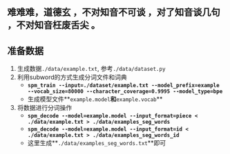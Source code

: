 ## 难难难，道德玄 ，不对知音不可谈 ，对了知音谈几句 ，不对知音枉废舌尖 。

## 准备数据
1. 生成数据`./data/example.txt`, 参考`./data/dataset.py`
2. 利用subword的方式生成分词文件和词典
    * **`spm_train --input=./dataset/example.txt --model_prefix=example --vocab_size=80000 --character_coverage=0.9995 --model_type=bpe`**
    * 生成模型文件**`example.model`**和**`example.vocab`**
3. 将数据进行分词操作
    * **`spm_decode --model=example.model --input_format=piece < ./data/example.txt > ./data/examples_seg_words`**
    * **`spm_decode --model=example.model --input_format=id < ./data/example.txt > ./data/examples_seg_words_id`**
    * 这里生成**`./data/examples_seg_words.txt`**即可

## 
    